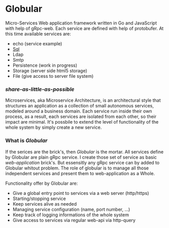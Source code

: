# Globular
Micro-Services Web application framework written in Go and JavaScript with help of gRpc-web. Each service are defined with help of protobufer. At this time available services are:

* echo (service example)
* [Sql](https://github.com/davecourtois/globulehub/tree/master/sql)
* Ldap
* Smtp
* Persistence (work in progress)
* Storage (server side html5 storage)
* File (give access to server file system)

###  *share-as-little-as-possible*
Microservices, aka Microservice Architecture, is an architectural style that structures an application as a collection of small autonomous services, modeled around a business domain. Each service run inside their own process, as a result, each services are isolated from each other, so their impact are minimal. It's possbile to extend the level of functionality of the whole system by simply create a new service.
### What is *Globular*
If the serices are the brick's, then *Globular* is the mortar. All services define by Globular are plain gRpc service. I create those set of service as basic *web-application* brick's. But essensitly any gRpc service can by added to Globular whitout problem. The role of globular is to manage all those independent services and present them to web-application as a Whole. 

Functionality offer by Globular are:

* Give a global entry point to services via a web server (http/https)
* Starting/stopping service
* Keep services alive as needed
* Managing service configuration (name, port number, ...)
* Keep track of logging informations of the whole system
* Give access to services via regular web-api via http-query

